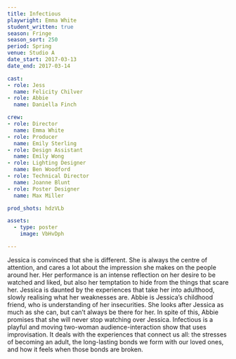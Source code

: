 ```yaml
---
title: Infectious
playwright: Emma White
student_written: true
season: Fringe
season_sort: 250
period: Spring
venue: Studio A
date_start: 2017-03-13
date_end: 2017-03-14

cast:
- role: Jess
  name: Felicity Chilver
- role: Abbie
  name: Daniella Finch

crew:
- role: Director
  name: Emma White
- role: Producer
  name: Emily Sterling
- role: Design Assistant
  name: Emily Wong
- role: Lighting Designer
  name: Ben Woodford
- role: Technical Director
  name: Joanne Blunt
- role: Poster Designer
  name: Max Miller

prod_shots: hdzVLb

assets:
  - type: poster
    image: VbHvDph

---
```


Jessica is convinced that she is different. She is always the centre of attention, and cares a lot about the impression she makes on the people around her. Her performance is an intense reflection on her desire to be watched and liked, but also her temptation to hide from the things that scare her. Jessica is daunted by the experiences that take her into adulthood, slowly realising what her weaknesses are. Abbie is Jessica’s childhood friend, who is understanding of her insecurities. She looks after Jessica as much as she can, but can’t always be there for her. In spite of this, Abbie promises that she will never stop watching over Jessica. Infectious is a playful and moving two-woman audience-interaction show that uses improvisation. It deals with the experiences that connect us all: the stresses of becoming an adult, the long-lasting bonds we form with our loved ones, and how it feels when those bonds are broken.
